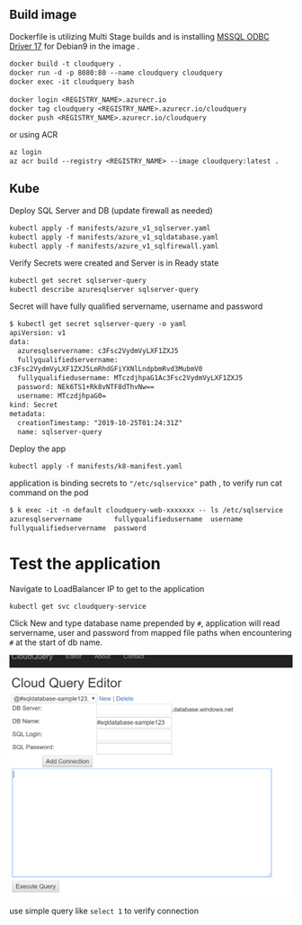 ## Build image
Dockerfile is utilizing Multi Stage builds and is installing [MSSQL ODBC Driver 17](https://docs.microsoft.com/en-us/sql/connect/odbc/linux-mac/installing-the-microsoft-odbc-driver-for-sql-server?view=sql-server-2017) for Debian9 in the image .

```
docker build -t cloudquery .
docker run -d -p 8080:80 --name cloudquery cloudquery
docker exec -it cloudquery bash

docker login <REGISTRY_NAME>.azurecr.io
docker tag cloudquery <REGISTRY_NAME>.azurecr.io/cloudquery
docker push <REGISTRY_NAME>.azurecr.io/cloudquery
```

or using ACR

```
az login
az acr build --registry <REGISTRY_NAME> --image cloudquery:latest . 
```

## Kube

Deploy SQL Server and DB (update firewall as needed)
```
kubectl apply -f manifests/azure_v1_sqlserver.yaml
kubectl apply -f manifests/azure_v1_sqldatabase.yaml
kubectl apply -f manifests/azure_v1_sqlfirewall.yaml
```

Verify Secrets were created and Server is in Ready state

```
kubectl get secret sqlserver-query
kubectl describe azuresqlserver sqlserver-query
```

Secret will have fully qualified servername, username and password

```
$ kubectl get secret sqlserver-query -o yaml
apiVersion: v1
data:
  azuresqlservername: c3Fsc2VydmVyLXF1ZXJ5
  fullyqualifiedservername: c3Fsc2VydmVyLXF1ZXJ5LmRhdGFiYXNlLndpbmRvd3MubmV0
  fullyqualifiedusername: MTczdjhpaG1Ac3Fsc2VydmVyLXF1ZXJ5
  password: NEk6TS1+Rk8vNTF8dThvNw==
  username: MTczdjhpaG0=
kind: Secret
metadata:
  creationTimestamp: "2019-10-25T01:24:31Z"
  name: sqlserver-query
```


Deploy the app
```
kubectl apply -f manifests/k8-manifest.yaml
```

application is binding secrets to `"/etc/sqlservice"` path , to verify run cat command on the pod
```
$ k exec -it -n default cloudquery-web-xxxxxxx -- ls /etc/sqlservice
azuresqlservername        fullyqualifiedusername  username
fullyqualifiedservername  password
```

# Test the application

Navigate to LoadBalancer IP  to get to the application
```
kubectl get svc cloudquery-service
```

Click New and type database name prepended by `#`, application will read servername, user and password from mapped file paths when encountering `#` at the start of db name.

![docs](./cloudquery-add.png)

use simple query like `select 1` to verify connection